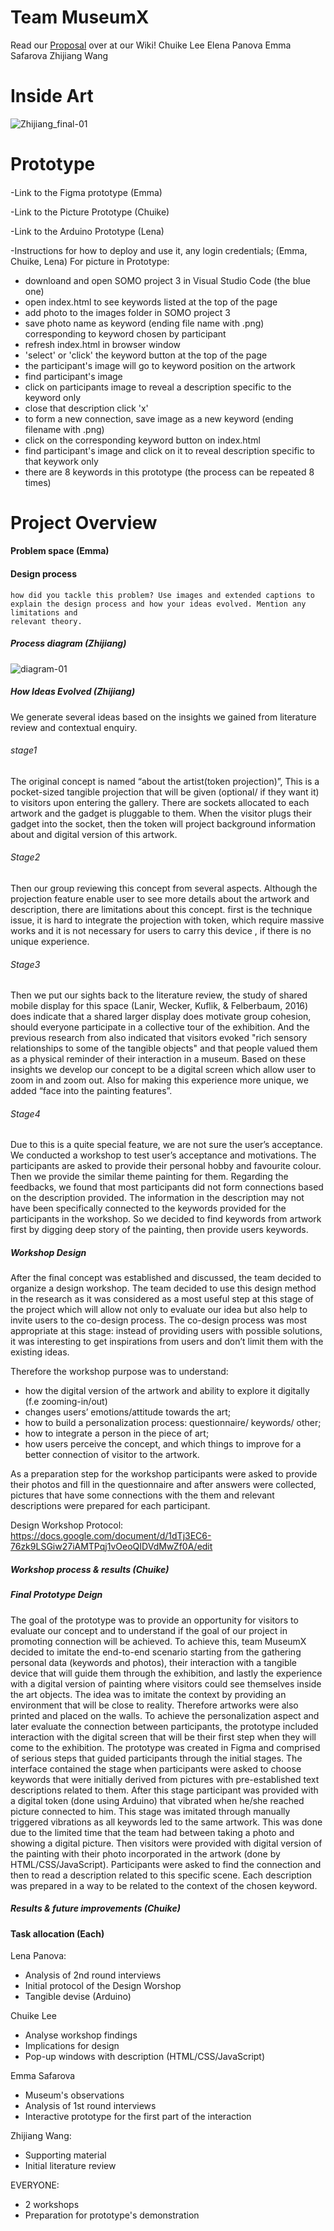 # Team MuseumX
Read our [Proposal](https://github.com/zhijiang95/MuseumX/wiki/Proposal) over at our Wiki!
Chuike Lee
Elena Panova
Emma Safarova
Zhijiang Wang

# Inside Art
![Zhijiang_final-01](https://user-images.githubusercontent.com/54301507/67284828-b3245100-f519-11e9-84e2-40e98d0f1258.png)
# Prototype 
####
  -Link to the Figma prototype (Emma)
  
  -Link to the Picture Prototype (Chuike)
  
  -Link to the Arduino Prototype (Lena)
  
  -Instructions for how to deploy and use it, any login credentials; (Emma, Chuike, Lena)
  For picture in Prototype:
  - downloand and open SOMO project 3 in Visual Studio Code (the blue one)
  - open index.html to see keywords listed at the top of the page
  - add photo to the images folder in SOMO project 3
  - save photo name as keyword (ending file name with .png) corresponding to keyword chosen by participant
  - refresh index.html in browser window
  - 'select' or 'click' the keyword button at the top of the page
  - the participant's image will go to keyword position on the artwork
  - find participant's image
  - click on participants image to reveal a description specific to the keyword only
  - close that description click 'x'
  - to form a new connection, save image as a new keyword (ending filename with .png)
  - click on the corresponding keyword button on index.html
  - find participant's image and click on it to reveal description specific to that keywork only
  - there are 8 keywords in this prototype (the process can be repeated 8 times)
  
# Project Overview
#### Problem space (Emma)
  
#### Design process
    how did you tackle this problem? Use images and extended captions to
    explain the design process and how your ideas evolved. Mention any limitations and
    relevant theory.
         
##### Process diagram (Zhijiang)
![diagram-01](https://user-images.githubusercontent.com/54301507/67487873-121cce00-f6b2-11e9-8a45-0e3cbe88fff5.png)
##### How Ideas Evolved (Zhijiang)
We generate several ideas based on the insights we gained from literature review and contextual enquiry.

###### stage1
The original concept is named “about the artist(token projection)”, This is a pocket-sized tangible projection that will be given (optional/ if they want it) to visitors upon entering the gallery. There are sockets allocated to each artwork and the gadget is pluggable to them. When the visitor plugs their gadget into the socket, then the token will  project background information about and digital version of this artwork.

###### Stage2 
Then our group reviewing this concept from several aspects. Although the projection feature enable user to see more details about the artwork and description, there are limitations about this concept. first is the technique issue, it is hard to integrate the projection with token, which require massive works and it is not necessary for users to carry this device , if there is no unique experience.

###### Stage3 
Then we put our sights back to the literature review, the study of shared mobile display for this space (Lanir, Wecker, Kuflik, & Felberbaum, 2016) does indicate that a shared larger display does motivate group cohesion, should everyone participate in a collective tour of the exhibition. And the previous research from also indicated that visitors evoked "rich sensory relationships to some of the tangible objects" and that people valued them as a physical reminder of their interaction in a museum. Based on these insights we develop our concept to be a digital screen which allow user to zoom in and zoom out. Also for making this experience more unique, we added “face into the painting features”. 

###### Stage4 
Due to this is a quite special feature, we are not sure the user’s acceptance. We conducted a workshop to test user’s acceptance and motivations. The participants are asked to provide their personal hobby and favourite colour. Then we provide the similar theme painting for them. Regarding the feedbacks, we found that most participants did not form connections based on the description provided. The information in the description may not have been specifically connected to the keywords provided for the participants in the workshop. So we decided to find keywords from artwork first by digging deep story of the painting, then provide users keywords. 

##### Workshop Design
After the final concept was established and discussed, the team decided to organize a design workshop. The team decided to use this design method in the research as it was considered as a most useful step at this stage of the project which will allow not only to evaluate our idea but also help to invite users to the co-design process. The co-design process was most appropriate at this stage: instead of providing users with possible solutions, it was interesting to get inspirations from users and don’t limit them with the existing ideas. 

Therefore the workshop purpose was to understand:
- how the digital version of the artwork and ability to explore it digitally (f.e zooming-in/out) 
- changes users’ emotions/attitude towards the art;
- how to build a personalization process: questionnaire/ keywords/ other;
- how to integrate a person in the piece of art;
- how users perceive the concept, and which things to improve for a better connection of visitor to the artwork.

As a preparation step for the workshop participants were asked to provide their photos and fill in the questionnaire and after answers were collected, pictures that have some connections with the them and relevant descriptions were prepared for each participant.

Design Workshop Protocol: https://docs.google.com/document/d/1dTj3EC6-76zk9LSGiw27iAMTPqj1vOeoQIDVdMwZf0A/edit


##### Workshop process & results (Chuike)
##### Final Prototype Deign 
The goal of the prototype was to provide an opportunity for visitors to evaluate our concept and to understand if the goal of our project in promoting connection will be achieved. To achieve this, team MuseumX decided to imitate the end-to-end scenario starting from the gathering personal data (keywords and photos), their interaction with a tangible device that will guide them through the exhibition, and lastly the experience with a digital version of painting where visitors could see themselves inside the art objects. The idea was to imitate the context by providing an environment that will be close to reality. Therefore artworks were also printed and placed on the walls. To achieve the personalization aspect and later evaluate the connection between participants, the prototype included interaction with the digital screen that will be their first step when they will come to the exhibition. The prototype was created in Figma and comprised of serious steps that guided participants through the initial stages. The interface contained the stage when participants were asked to choose keywords that were initially derived from pictures with pre-established text descriptions related to them. After this stage participant was provided with a digital token (done using Arduino) that vibrated when he/she reached picture connected to him. This stage was imitated through manually triggered vibrations as all keywords led to the same artwork. This was done due to the limited time that the team had between taking a photo and showing a digital picture. Then visitors were provided with digital version of the painting with their photo incorporated in the artwork (done by HTML/CSS/JavaScript). Participants were asked to find the connection and then to read a description related to this specific scene. Each description was prepared in a way to be related to the context of the chosen keyword. 

##### Results & future improvements (Chuike)
    
#### Task allocation (Each)
Lena Panova: 
  - Analysis of 2nd round interviews
  - Initial protocol of the Design Worshop
  - Tangible devise (Arduino)
  
  Chuike Lee
  - Analyse workshop findings
  - Implications for design
  - Pop-up windows with description (HTML/CSS/JavaScript)

Emma Safarova 
   - Museum's observations
   - Analysis of 1st round interviews 
   - Interactive prototype for the first part of the interaction 


 Zhijiang Wang:
   - Supporting material
   - Initial literature review
 
 EVERYONE:
   - 2 workshops 
   - Preparation for prototype's demonstration
